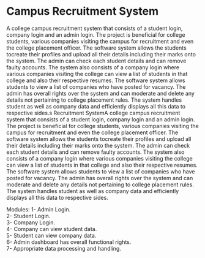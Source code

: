 # Campus Recruitment System

A college campus recruitment system that consists of a student login, company login and an admin login. The project is beneficial for college students, various companies visiting the campus for recruitment and even the college placement officer. The software system allows the students tocreate their profiles and upload all their details including their marks onto the system. The admin can check each student details and can remove faulty accounts. The system also consists of a company login where various companies visiting the college can view a list of students in that college and also their respective resumes. The software system allows students to view a list of companies who have posted for vacancy. The admin has overall rights over the system and can moderate and delete any details not pertaining to college placement rules. The system handles student as well as company data and efficiently displays all this data to respective sides.s Recruitment SystemA college campus recruitment system that consists of a student login, company login and an admin login. The project is beneficial for college students, various companies visiting the campus for recruitment and even the college placement officer. The software system allows the students tocreate their profiles and upload all their details including their marks onto the system. The admin can check each student details and can remove faulty accounts. The system also consists of a company login where various companies visiting the college can view a list of students in that college and also their respective resumes. The software system allows students to view a list of companies who have posted for vacancy. The admin has overall rights over the system and can moderate and delete any details not pertaining to college placement rules. The system handles student as well as company data and efficiently displays all this data to respective sides.

Modules:
1- Admin Login.  
2- Student Login.  
3- Company Login.  
4- Company can view student data.  
5- Student can view company data.  
6- Admin dashboard has overall functional rights.  
7- Appropriate data processing and handling.  


